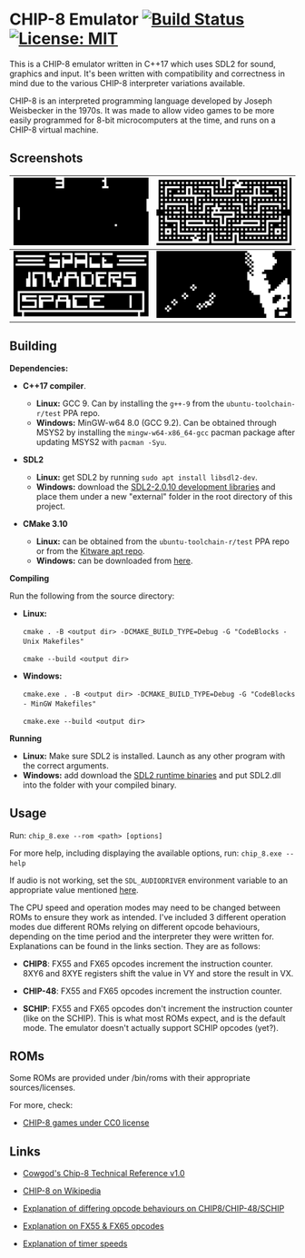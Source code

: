 # CHIP-8 Emulator [![Build Status](https://travis-ci.com/dominikrys/chip-8-emulator.svg?branch=master)](https://travis-ci.com/dominikrys/chip-8-emulator) [![License: MIT](https://img.shields.io/badge/License-MIT-blue.svg)](https://opensource.org/licenses/MIT)

This is a CHIP-8 emulator written in C++17 which uses SDL2 for sound, graphics and input. It's been written with compatibility and correctness in mind due to the various CHIP-8 interpreter variations available.

CHIP-8 is an interpreted programming language developed by Joseph Weisbecker in the 1970s. It was made to allow video games to be more easily programmed for 8-bit microcomputers at the time, and runs on a CHIP-8 virtual machine.

## Screenshots

![Pong](/docs/img/pong.png)                      |![Blinky](/docs/img/blinky.png)
:-----------------------------------------------:|:----------------------------------------:
![Space Invaders](/docs/img/space_invaders.png)  |![Trip8 Demo](/docs/img/trip8_demo.png)

## Building

**Dependencies:** 

- **C++17 compiler**.
  - **Linux:** GCC 9. Can by installing the `g++-9` from the `ubuntu-toolchain-r/test` PPA repo.
  - **Windows:** MinGW-w64 8.0 (GCC 9.2). Can be obtained through MSYS2 by installing the `mingw-w64-x86_64-gcc` pacman package after updating MSYS2 with `pacman -Syu`.

- **SDL2**
  - **Linux:** get SDL2 by running `sudo apt install libsdl2-dev`.
  - **Windows:** download the [SDL2-2.0.10 development libraries](https://www.libsdl.org/download-2.0.php) and place them under a new "external" folder in the root directory of this project.

- **CMake 3.10**
  - **Linux:** can be obtained from the `ubuntu-toolchain-r/test` PPA repo or from the [Kitware apt repo](https://apt.kitware.com/).
  - **Windows:** can be downloaded from [here](https://cmake.org/download/).

**Compiling**

Run the following from the source directory:

 - **Linux:**
 
    `cmake . -B <output dir> -DCMAKE_BUILD_TYPE=Debug -G "CodeBlocks - Unix Makefiles"`
    
    `cmake --build <output dir>`
 - **Windows:**
 
    `cmake.exe . -B <output dir> -DCMAKE_BUILD_TYPE=Debug -G "CodeBlocks - MinGW Makefiles"`
    
    `cmake.exe --build <output dir>`
 
**Running**

- **Linux:** Make sure SDL2 is installed. Launch as any other program with the correct arguments.
- **Windows:** add download the [SDL2 runtime binaries](https://www.libsdl.org/download-2.0.php) and put SDL2.dll into the folder with your compiled binary.

## Usage

Run: `chip_8.exe --rom <path> [options]`

For more help, including displaying the available options, run: `chip_8.exe --help`

If audio is not working, set the `SDL_AUDIODRIVER` environment variable to an appropriate value mentioned [here](https://wiki.libsdl.org/FAQUsingSDL).

The CPU speed and operation modes may need to be changed between ROMs to ensure they work as intended. I've included 3 different operation modes due different ROMs relying on different opcode behaviours, depending on the time period and the interpreter they were written for. Explanations can be found in the links section. They are as follows:

- **CHIP8**: FX55 and FX65 opcodes increment the instruction counter. 8XY6 and 8XYE registers shift the value in VY and store the result in VX.

- **CHIP-48**: FX55 and FX65 opcodes increment the instruction counter.

- **SCHIP**: FX55 and FX65 opcodes don't increment the instruction counter (like on the SCHIP). This is what most ROMs expect, and is the default mode. The emulator doesn't actually support SCHIP opcodes (yet?).

## ROMs

Some ROMs are provided under /bin/roms with their appropriate sources/licenses.

For more, check:

- [CHIP-8 games under CC0 license](https://johnearnest.github.io/chip8Archive/)

## Links

- [Cowgod's Chip-8 Technical Reference v1.0](http://devernay.free.fr/hacks/chip8/C8TECH10.HTM)

- [CHIP-8 on Wikipedia](https://en.wikipedia.org/wiki/CHIP-8)

- [Explanation of differing opcode behaviours on CHIP8/CHIP-48/SCHIP](https://www.reddit.com/r/programming/comments/3ca4ry/writing_a_chip8_interpreteremulator_in_c14_10/csuepjm/)

- [Explanation on FX55 & FX65 opcodes](https://github.com/Chromatophore/HP48-Superchip/blob/master/investigations/quirk_i.md)

- [Explanation of timer speeds](https://github.com/AfBu/haxe-CHIP-8-emulator/wiki/(Super)CHIP-8-Secrets#speed-of-emulation)
